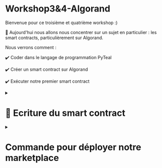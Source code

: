 # Workshop3&4-Algorand
Bienvenue pour ce troisième et quatrième workshop  :)

🧵 Aujourd'hui nous allons nous concentrer sur un sujet en particulier : les smart contracts, particulièrement sur Algorand. 

Nous verrons comment : 

✔️ Coder dans le langage de programmation PyTeal 

✔️ Créer un smart contract sur Algorand 

✔️ Exécuter notre premier smart contract 



<details>
  <summary>
  <h1>🤝 Ecriture du smart contract </h1>
  </summary>
 Notre smart contract sera enfaite un smart contract créant une Dapp qui sera une marketplace 

Vous pourrez trouvez le code dans le réportoire, que vous pouvez copier/coller dans vos fichier algorand. 


</details>

<details>
  <summary>
  <h1>Commande pour déployer notre marketplace </h1>
  </summary>
Les variables ci-dessous, seront simplement les chemins à copier/coller depuis le fichier désirer. Si le fichier marketplace_approbation.teal, placez vous sur ce fichier, puis avec un clic droit, il sera possible de récupérer le chemin du contrat. 


  ${CHEMIN_VERS_MARKETPLACE_APPROVAL}: Chemin vers la marketplace_approval.teal
  
  ${CHEMIN_VERS_MARKETPLACE_CLEAR} : Chemin vers marketplace_clear.teal 

1. Création d'un nouveau dossier sur votre ordinateur : 
indication -> ls/mkdir/cd depuis votre terminal 

2. Vous pouvez clôner l'intégralité du répertoire dans votre nouveau document 
  ~~~
  git clone https://github.com/herdaoFrance/Workshop3-4-Algorand.git
  ~~~

3. Dans ce même workspace sur VSCode, ouvrez le dossier sandbox précedement utilisé. 

4. Copiez le chemin du fichier "marketplace_approval" 
Dans votre terminal (sandbox), écrivez ces lignes de code : 
  ~~~
  .\sandbox copyTo "chemin_vers_marketplace_approval" 
  ~~~
  
5. De même pour le fichier "marketplace_clear" 
  ~~~
  .\sandbox copyTo "chemin_vers_marketplace_clear" 
  ~~~
  
 6. La création de la marketplace :
  ~~~
  ./sandbox goal app create --creator ${CHEMIN_VERS_MARKETPLACE_APPROBATION} --approval-prog marketplace_approbation.teal --clear-prog marketplace_efface.teal --note tutprial-marketplace:uv1 --global-byteslices 3 --global-ints 2 --local-byteslices 0 --locall-ints 0 --app-arg str:TestName --app-arg str:TestImage --app-arg str:TestDescription --app-arg int:1000000
  ~~~
  

</details>
